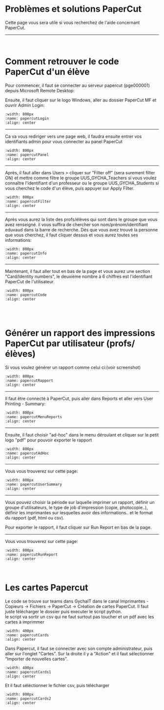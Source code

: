 <!--
Author:         Noa Chouriberry
Date:           10.01.2024
Description:    Page avec des problèmes et solutions qui concernent PaperCut
-->


# Problèmes et solutions PaperCut
 
Cette page vous sera utile si vous recherchez de l'aide concernant PaperCut.

---

<br/>

# Comment retrouver le code PaperCut d'un élève

Pour commencer, il faut se connecter au serveur papercut (pge000001) depuis Microsoft Remote Desktop:

Ensuite, il faut cliquer sur le logo Windows, aller au dossier PaperCut MF et ouvrir Admin Login:

```{image} images/papercutLogin.png
:width: 800px
:name: papercutLogin
:align: center
```
---
  Ca va vous rediriger vers une page web, il faudra ensuite entrer vos identifiants admin pour vous connecter au panel PaperCut

```{image} images/papercutPanel.png
:width: 800px
:name: papercutPanel
:align: center
```
---
  Après, il faut aller dans Users > cliquer sur "Filter off" (sera surement filter ON) et mettre comme filtre le groupe UUS_GYCHA_Teachers si vous voulez connaître l'identifiant d'un professeur ou le groupe UUS_GYCHA_Students si vous cherchez le code d'un élève, puis appuyer sur Apply Filter.

```{image} images/papercutFilter.png
:width: 800px
:name: papercutFilter
:align: center
```
---
  Après vous aurez la liste des profs/élèves qui sont dans le groupe que vous avez renseigné. il vous suffira de chercher son nom/prénom/identifiant eduvaud dans la barre de recherche.
Dés que vous avez trouvé la personne que vous cherchez, il faut cliquer dessus et vous aurez toutes ses informations:

```{image} images/papercutInfo.png
:width: 800px
:name: papercutInfo
:align: center
```
---
  Maintenant, il faut aller tout en bas de la page et vous aurez une section "Card/Identity numbers", le deuxième nombre à 6 chiffres est l'identifiant PaperCut de l'utilisateur.

```{image} images/papercutCode.png
:width: 800px
:name: papercutCode
:align: center
```

<br/><br/>

# Générer un rapport des impressions PaperCut par utilisateur (profs/élèves)

Si vous voulez générer un rapport comme celui ci:(voir screenshot)

```{image} images/papercutRapport.png
:width: 800px
:name: papercutRapport
:align: center
```
---

  Il faut être connecté à PaperCut, puis aller dans Reports et aller vers User Printing - Summary:
```{image} images/papercutMenuReports.png
:width: 800px
:name: papercutMenuReports
:align: center
```
---
  Ensuite, il faut choisir "ad-hoc" dans le menu déroulant et cliquer sur le petit logo "pdf" pour pouvoir exporter le rapport

```{image} images/papercutAdHoc.png
:width: 800px
:name: papercutAdHoc
:align: center
```
---
  Vous vous trouverez sur cette page: 
```{image} images/papercutUserSummary.png
:width: 800px
:name: papercutUserSummary
:align: center
```
---
Vous pouvez choisir la période sur laquelle imprimer un rapport, définir un groupe d'utilisateurs, le type de job d'impression (copie, photocopie..), définir les imprimantes sur lesquelles avoir des informations.. et le format du rapport (pdf, html ou csv).

Pour exporter le rapport, il faut cliquer sur Run Report en bas de la page.

---
  Vous vous trouverez sur cette page: 
```{image} images/papercutRunReport.png
:width: 800px
:name: papercutRunReport
:align: center
```
<br/>

# Les cartes Papercut

Le code se trouve sur teams dans GychaIT dans le canal Imprimantes - Copieurs -> Fichiers -> PaperCut -> Création de cartes PaperCut. Il faut juste télécharger le dossier puis executer le script python.
<br/>
le script va sortir un csv qui ne faut surtout pas toucher et un pdf avec les cartes à imprimmer
```{image} images/papercutCards.png
:width: 400px
:name: papercutCards
:align: center
```
Dans Papercut, il faut se connecter avec son compte administrateur, puis aller sur l'onglet "Cartes". Sur la droite il y a "Action" et il faut sélectionner "Importer de nouvelles cartes".
```{image} images/papercutCards1.png
:width: 400px
:name: papercutCards1
:align: center
```
Et il faut séléctionner le fichier csv, puis télécharger 
```{image} images/papercutCards2.png
:width: 800px
:name: papercutCards2
:align: center
```